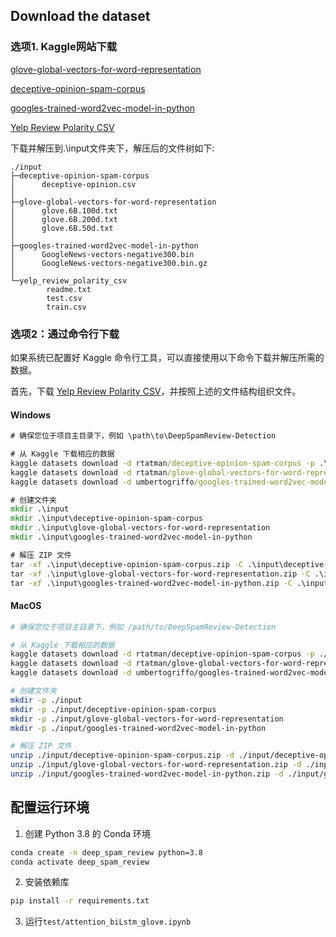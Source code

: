 
## Download the dataset

### 选项1. Kaggle网站下载

[glove-global-vectors-for-word-representation](https://www.kaggle.com/datasets/rtatman/glove-global-vectors-for-word-representation)

[deceptive-opinion-spam-corpus](https://www.kaggle.com/datasets/rtatman/deceptive-opinion-spam-corpus)

[googles-trained-word2vec-model-in-python](https://www.kaggle.com/datasets/umbertogriffo/googles-trained-word2vec-model-in-python)

[Yelp Review Polarity CSV](https://s3.amazonaws.com/fast-ai-nlp/yelp_review_polarity_csv.tgz)

下载并解压到.\input文件夹下，解压后的文件树如下:

```
./input
├─deceptive-opinion-spam-corpus
│      deceptive-opinion.csv
│
├─glove-global-vectors-for-word-representation
│      glove.6B.100d.txt
│      glove.6B.200d.txt
│      glove.6B.50d.txt
│
├─googles-trained-word2vec-model-in-python
│      GoogleNews-vectors-negative300.bin
│      GoogleNews-vectors-negative300.bin.gz
│
└─yelp_review_polarity_csv
        readme.txt
        test.csv
        train.csv
```


### 选项2：通过命令行下载
如果系统已配置好 Kaggle 命令行工具，可以直接使用以下命令下载并解压所需的数据。

首先，下载 [Yelp Review Polarity CSV](https://s3.amazonaws.com/fast-ai-nlp/yelp_review_polarity_csv.tgz)，并按照上述的文件结构组织文件。

#### Windows
```cmd
# 确保您位于项目主目录下，例如 \path\to\DeepSpamReview-Detection

# 从 Kaggle 下载相应的数据
kaggle datasets download -d rtatman/deceptive-opinion-spam-corpus -p .\input
kaggle datasets download -d rtatman/glove-global-vectors-for-word-representation -p .\input
kaggle datasets download -d umbertogriffo/googles-trained-word2vec-model-in-python -p .\input

# 创建文件夹
mkdir .\input
mkdir .\input\deceptive-opinion-spam-corpus
mkdir .\input\glove-global-vectors-for-word-representation
mkdir .\input\googles-trained-word2vec-model-in-python

# 解压 ZIP 文件
tar -xf .\input\deceptive-opinion-spam-corpus.zip -C .\input\deceptive-opinion-spam-corpus
tar -xf .\input\glove-global-vectors-for-word-representation.zip -C .\input\glove-global-vectors-for-word-representation
tar -xf .\input\googles-trained-word2vec-model-in-python.zip -C .\input\googles-trained-word2vec-model-in-python
```

#### MacOS
```bash
# 确保您位于项目主目录下，例如 /path/to/DeepSpamReview-Detection

# 从 Kaggle 下载相应的数据
kaggle datasets download -d rtatman/deceptive-opinion-spam-corpus -p ./input
kaggle datasets download -d rtatman/glove-global-vectors-for-word-representation -p ./input
kaggle datasets download -d umbertogriffo/googles-trained-word2vec-model-in-python -p ./input

# 创建文件夹
mkdir -p ./input
mkdir -p ./input/deceptive-opinion-spam-corpus
mkdir -p ./input/glove-global-vectors-for-word-representation
mkdir -p ./input/googles-trained-word2vec-model-in-python

# 解压 ZIP 文件
unzip ./input/deceptive-opinion-spam-corpus.zip -d ./input/deceptive-opinion-spam-corpus
unzip ./input/glove-global-vectors-for-word-representation.zip -d ./input/glove-global-vectors-for-word-representation
unzip ./input/googles-trained-word2vec-model-in-python.zip -d ./input/googles-trained-word2vec-model-in-python
```

## 配置运行环境
1. 创建 Python 3.8 的 Conda 环境
```bash
conda create -n deep_spam_review python=3.8
conda activate deep_spam_review
```
2. 安装依赖库
```bash
pip install -r requirements.txt
```
3. 运行`test/attention_biLstm_glove.ipynb`